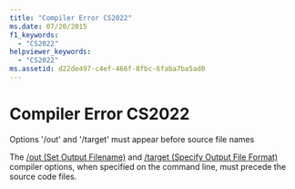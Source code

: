```yaml
---
title: "Compiler Error CS2022"
ms.date: 07/20/2015
f1_keywords: 
  - "CS2022"
helpviewer_keywords: 
  - "CS2022"
ms.assetid: d22de497-c4ef-466f-8fbc-6faba7ba5ad0
---
```

# Compiler Error CS2022
Options '/out' and '/target' must appear before source file names  
  
 The [/out (Set Output Filename)](../language-reference/compiler-options/out-compiler-option.md) and [/target (Specify Output File Format)](../language-reference/compiler-options/target-compiler-option.md) compiler options, when specified on the command line, must precede the source code files.
